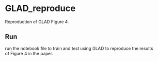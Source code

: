 # GLAD_reproduce
Reproduction of GLAD Figure 4.

## Run
run the notebook file to train and test using GLAD to reproduce the results of Figure 4 in the paper.
